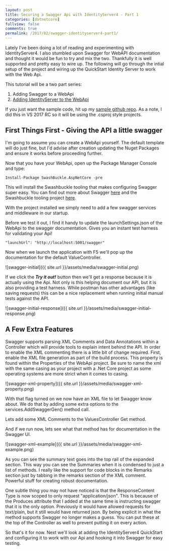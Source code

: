 ```yaml
---
layout: post
title: Securing a Swagger Api with IdentityServer4 - Part 1
categories: [dotnetcore]
fullview: false
comments: true
permalink: /2017/02/swagger-identityserver4-part1/
---
```

Lately I've been doing a lot of reading and experimenting with IdentityServer4. I also stumbled upon Swagger for WebAPI documentation and thought it would be fun to try and mix the two. Thankfully it is well supported and pretty easy to wire up. The following will go through the intial setup of the project and wiring up the QuickStart Identity Server to work with the Web Api.

This tutorial will be a two part series:

1. Adding Swagger to a WebApi
1. [Adding IdentityServer to the WebApi](/2017/03/swagger-identityserver4-part2/)

If you just want the sample code, hit up my  [sample github repo](https://github.com/dvanherten/swagger-identityserver). As a note, I did this in VS 2017 RC so it will be using the .csproj style projects.

## First Things First - Giving the API a little swagger

I'm going to assume you can create a WebApi yourself. The default template will do just fine, but I'd advise after creation updating the Nuget Packages and ensure it works before proceeding further.

Now that you have your WebApi, open up the Package Manager Console and type:

```
Install-Package SwashBuckle.AspNetCore -pre
```
This will install the Swashbuckle tooling that makes configuring Swagger super easy. You can find out more about Swagger [here](http://swagger.io/) and the Swashbuckle tooling project [here](https://github.com/domaindrivendev/Swashbuckle.AspNetCore).

With the project installed we simply need to add a few swagger services and middleware in our startup.

<script src="https://gist.github.com/dvanherten/4f856d2c2b738b32871abd260995c98a.js"></script>

Before we test it out, I find it handy to update the launchSettings.json of the WebApi to the swagger documentation. Gives you an instant test harness for validating your Api!
```
"launchUrl": "http://localhost:5001/swagger"
```
Now when we launch the application with F5 we'll pop up the documentation for the default ValueController.

![swagger-initial]({{ site.url }}/assets/media/swagger-initial.png)

If we click the ***Try it out!*** button then we'll get a response because it is actually using the Api. Not only is this helping document our API, but it is also providing a test harness. While postman has other advantages (like saving requests) this can be a nice replacement when running initial manual tests against the API.

![swagger-initial-response]({{ site.url }}/assets/media/swagger-initial-response.png)

## A Few Extra Features

Swagger supports parsing XML Comments and Data Annotations within a Controller which will provide tools to explain intent behind the API. In order to enable the XML commenting there is a little bit of change required. First, enable the XML file generation as part of the build process. This property is found within the Properties of the WebApi project. Be sure to name the xml with the same casing as your project with a .Net Core project as some operating systems are more strict when it comes to casing.

![swagger-xml-property]({{ site.url }}/assets/media/swagger-xml-property.png)

With that flag turned on we now have an XML file to let Swagger know about. We do that by adding some extra options to the services.AddSwaggerGen() method call.

<script src="https://gist.github.com/dvanherten/268b06ea1913c92bef4d1243aa4de9c0.js"></script>

Lets add some XML Comments to the ValuesController Get method.

<script src="https://gist.github.com/dvanherten/be046ee20343e9fd08045417d5ab8432.js"></script>

And if we run now, lets see what that method has for documentation in the Swagger UI.

![swagger-xml-example]({{ site.url }}/assets/media/swagger-xml-example.png)

As you can see the summary text goes into the top rail of the expanded section.  This way you can see the Summaries when it is condensed to just a list of methods.  I really like the support for code blocks in the Remarks section just by tabbing in the remarks section of the XML comment.  Powerful stuff for creating robust documentation.

One subtle thing you may not have noticed is that the ResponseContent Type is now scoped to only request "application/json". This is because of the Produces attribute that I added at the same time is instructing swagger that it is the only option. Previously it would have allowed requests for text/plain, but it still would have returned json. By being explicit in what the method supports Swagger no longer makes a guess. You can put these at the top of the Controller as well to prevent putting it on every action.

So that's it for now. Next we'll look at adding the IdentityServer4 QuickStart and configuring it to work with our Api and hooking it into Swagger for easy testing.

